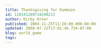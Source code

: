 ```yaml
---
title: Thanksgiving for Dummies
id: 110141289718298213
author: Kirby Urner
published: 2004-11-25T11:28:00.000-08:00
updated: 2008-07-22T17:01:46.734-07:00
blog: world_game
tags: 
---
```


